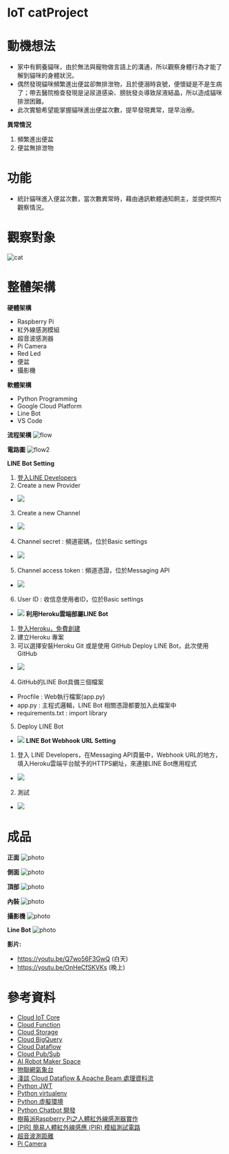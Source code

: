 # IoT catProject
# 動機想法
- 家中有飼養貓咪，由於無法與寵物做言語上的溝通，所以觀察身體行為才能了解到貓咪的身體狀況。
- 偶然發現貓咪頻繁進出便盆卻無排泄物，且於便溺時哀號，便懷疑是不是生病了；帶去醫院檢查發現是泌尿道感染、膀胱發炎導致尿液結晶，所以造成貓咪排泄困難。
- 此次實驗希望能掌握貓咪進出便盆次數，提早發現異常，提早治療。

**異常情況**
1.  頻繁進出便盆
2.  便盆無排泄物

# 功能
- 統計貓咪進入便盆次數，當次數異常時，藉由通訊軟體通知飼主，並提供照片觀察情況。
# 觀察對象
![cat](https://storage.googleapis.com/catlife/cat/BEA406EF-54BD-4CEA-80AA-63305910C78C_1_105_c.jpeg)

# 整體架構
**硬體架構**
- Raspberry Pi
- 紅外線感測模組
- 超音波感測器
- Pi Camera
- Red Led
- 便盆
- 攝影機

**軟體架構**
- Python Programming
- Google Cloud Platform
- Line Bot
- VS Code

**流程架構**
![flow](https://storage.googleapis.com/catlife/cat/flow2.png)

**電路圖**
![flow2](https://storage.googleapis.com/catlife/temp/pi.png)

**LINE Bot Setting**
1. [登入LINE Developers](https://developers.line.biz/zh-hant/services/bot-designer/)
2. Create a new Provider 
- ![](https://storage.googleapis.com/catlife/temp/line_create_provider.png)
3. Create a new Channel
- ![](https://storage.googleapis.com/catlife/temp/message_api_channel.png)
4. Channel secret : 頻道密碼，位於Basic settings
- ![](https://storage.googleapis.com/catlife/temp/channel_secret.png)
5. Channel access token : 頻道憑證，位於Messaging API
- ![](https://storage.googleapis.com/catlife/temp/channel_token.png)
6. User ID : 收信息使用者ID，位於Basic settings
- ![](https://storage.googleapis.com/catlife/temp/user_ID.png)
**利用Heroku雲端部屬LINE Bot**
1. [登入Heroku，免費創建](https://signup.heroku.com/)
2. 建立Heroku 專案
3. 可以選擇安裝Heroku Git 或是使用 GitHub Deploy LINE Bot，此次使用GitHub
- ![](https://storage.googleapis.com/catlife/temp/heroku.png)
4. GitHub的LINE Bot具備三個檔案
- Procfile : Web執行檔案(app.py)
- app.py : 主程式邏輯，LINE Bot 相關憑證都要加入此檔案中
- requirements.txt : import library
5. Deploy LINE Bot
- ![](https://storage.googleapis.com/catlife/temp/heroku_deploy.png)
**LINE Bot Webhook URL Setting**
1. 登入 LINE Developers，在Messaging API頁籤中，Webhook URL的地方，填入Heroku雲端平台賦予的HTTPS網址，來連接LINE Bot應用程式
- ![](https://storage.googleapis.com/catlife/temp/webhook_url.png)
2. 測試
- ![](https://storage.googleapis.com/catlife/temp/line_test.png)


# 成品
**正面**
![photo](https://storage.googleapis.com/catlife/cat/IMG_4939.jpg)

**側面**
![photo](https://storage.googleapis.com/catlife/cat/IMG_4944.jpg)

**頂部**
![photo](https://storage.googleapis.com/catlife/cat/IMG_4943.jpg)

**內裝**
![photo](https://storage.googleapis.com/catlife/cat/IMG_4940.jpg)

**攝影機**
![photo](https://storage.googleapis.com/catlife/cat/IMG_4941.jpg)

**Line Bot**
![photo](https://storage.googleapis.com/catlife/cat/IMG_3188E9FC63C3-1.jpeg)

**影片:**
- https://youtu.be/Q7wo56F3GwQ (白天)
- https://youtu.be/OnHeCfSKVKs (晚上)

# 參考資料
- [Cloud IoT Core](https://cloud.google.com/iot/docs/quickstart)
- [Cloud Function](https://cloud.google.com/functions/docs/how-to)
- [Cloud Storage](https://cloud.google.com/storage/docs/introduction)
- [Cloud BigQuery](https://cloud.google.com/bigquery/docs/introduction)
- [Cloud Dataflow](https://cloud.google.com/dataflow/docs/quickstarts)
- [Cloud Pub/Sub](https://cloud.google.com/pubsub/docs/quickstart-console)
- [AI Robot Maker Space](https://airobot.ccu.edu.tw/chapter-6-google%E7%9A%84%E7%89%A9%E8%81%AF%E7%B6%B2%E8%A7%A3%E6%B1%BA%E6%96%B9%E6%A1%88/)
- [物聯網氣象台](https://www.wandianshenme.com/play/mongoose-os-esp32-google-cloud-iot-core-build-mqtt-iot-weather/)
- [淺談 Cloud Dataflow & Apache Beam 處理資料流](https://tech.hahow.in/%E6%B7%BA%E8%AB%87-cloud-dataflow-apache-beam-%E8%99%95%E7%90%86%E8%B3%87%E6%96%99%E6%B5%81-a1a73af87fe9)
- [Python JWT](https://myapollo.com.tw/zh-tw/python-json-web-token/t)
- [Python virtualenv](https://ithelp.ithome.com.tw/articles/10199980)
- [Python 虛擬環境](https://www.gushiciku.cn/pl/gfCd/zh-tw)
- [Python Chatbot 開發](https://qiu-yan-ming.gitbook.io/python-chatbot/shi-yong-line-bot-sdk)
- [樹莓派Raspberry Pi之人體紅外線感測器實作](http://hophd.com/raspberry-pi-sensor-infrared/)
- [[PIR] 簡易人體紅外線感應 (PIR) 模組測試電路](https://ruten-proteus.blogspot.com/2013/03/PIR-testing.html)
- [超音波測距離](https://atceiling.blogspot.com/2014/03/raspberry-pi_18.html)
- [Pi Camera](http://www.raspigeek.com/index.php?c=read&id=51&page=1)
